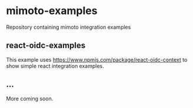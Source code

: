 # mimoto-examples
Repository containing mimoto integration examples

## react-oidc-examples
This example uses https://www.npmjs.com/package/react-oidc-context to show simple react integration examples. 

## ...
More coming soon.